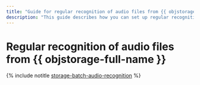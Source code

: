 ```yaml
---
title: "Guide for regular recognition of audio files from {{ objstorage-full-name }}"
description: "This guide describes how you can set up regular recognition of audio files from {{ objstorage-full-name }}."
---
```


# Regular recognition of audio files from {{ objstorage-full-name }}

{% include notitle [storage-batch-audio-recognition](../../_tutorials/speechkit/batch-recognition-stt.md) %}
